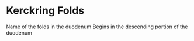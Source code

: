 # Kerckring Folds
Name of the folds in the duodenum
Begins in the descending portion of the duodenum